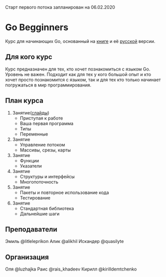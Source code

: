 Старт первого потока запланирован на 06.02.2020

# Go Begginners
Курс для начинающих Go, основанный на [книге](http://golang-book.com/) и её [русской](http://golang-book.ru/) версии.

## Для кого курс
Курс предназначен для тех, кто хочет познакомиться с языком Go. Уровень не важен. Подходит как для тех у кого большой опыт и кто хочет просто познакомится с языком, так и для тех кто только начинает погружаться в мир программирования.

## План курса

1. Занятие([слайды](https://github.com/GDG-Cloud-Innopolis/Go-begginners/releases/download/v1.0.0/Go.Beginners.Innopolis.pdf))
    * Приступая к работе
    * Ваша первая программа
    * Типы
    * Переменные
2. Занятие
    * Управление потоком
    * Массивы, срезы, карты
3. Занятие
    * Функции
    * Указатели
4. Занятие
    * Структуры и интерфейсы
    * Многопоточность
5. Занятие
    * Пакеты и повторное использование кода
    * Тестирование
6. Занятие
    * Стандартная библиотека
    * Дальнейшие шаги

## Преподаватели
Эмиль @litleleprikon
Алик @alikhil
Искандер @quasilyte

## Организация
Оля @luzhajka
Раис @rais_khadeev
Кирилл @kirilldemtchenko
